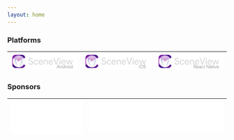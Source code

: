 ```yaml
---
layout: home
---
```

### Platforms
| [![Logo SceneView Android](/assets/img/logos/android/logo_light.png)](https://github.com/SceneView/sceneform-android) | [![Logo SceneView iOS](/assets/img/logos/ios/logo_light.png)](https://github.com/SceneView/sceneform-ios) | [![Logo SceneView React Native](/assets/img/logos/react-native/logo_light.png)](https://github.com/SceneView/react-native-sceneform) |
| - | - | - |
### Sponsors
| [![Logo DigitalMate](/assets/img/sponsors/digitalmate.png)](https://www.digitalmate.fr/) | [![Logo Netpipe](/assets/img/sponsors/netpipe.png)](https://www.netpipe.io/) |
| - | - |
